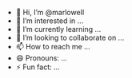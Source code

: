 - 👋 Hi, I’m @marloweII
- 👀 I’m interested in ...
- 🌱 I’m currently learning ...
- 💞️ I’m looking to collaborate on ...
- 📫 How to reach me ...
- 😄 Pronouns: ...
- ⚡ Fun fact: ...

<!---
marloweII/marloweII is a ✨ special ✨ repository because its `README.md` (this file) appears on your GitHub profile.
You can click the Preview link to take a look at your changes.
--->
